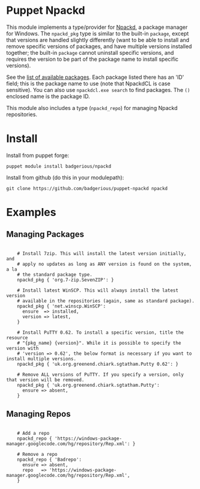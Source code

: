 Puppet Npackd
=============

This module implements a type/provider for
[Npackd](http://code.google.com/p/windows-package-manager/), a package manager
for Windows. The `npackd_pkg` type is similar to the built-in `package`,
except that versions are handled slightly differently (want to be able to
install and remove specific versions of packages, and have multiple versions
installed together; the built-in `package` cannot uninstall specific versions,
and requires the version to be part of the package name to install specific
versions). 

See the [list of available packages](http://npackd.appspot.com/p). Each package listed there has an 'ID' 
field; this is the package name to use (note that NpackdCL is case sensitive). You can also use
`npackdcl.exe search` to find packages. The `()` enclosed name is the package ID. 

This module also includes a type (`npackd_repo`) for managing Npackd repositories. 

Install
=======

Install from puppet forge:

    puppet module install badgerious/npackd

Install from github (do this in your modulepath):

    git clone https://github.com/badgerious/puppet-npackd npackd

Examples
========

Managing Packages
----------------

```puppet

    # Install 7zip. This will install the latest version initially, and
    # apply no updates as long as ANY version is found on the system, a la
    # the standard package type. 
    npackd_pkg { 'org.7-zip.SevenZIP': }

    # Install latest WinSCP. This will always install the latest version
    # available in the repositories (again, same as standard package). 
    npackd_pkg { 'net.winscp.WinSCP':
      ensure  => installed,
      version => latest,
    }

    # Install PuTTY 0.62. To install a specific version, title the resource
    # "{pkg_name} {version}". While it is possible to specify the version with
    # 'version => 0.62', the below format is necessary if you want to install multiple versions. 
    npackd_pkg { 'uk.org.greenend.chiark.sgtatham.Putty 0.62': }

    # Remove ALL versions of PuTTY. If you specify a version, only that version will be removed. 
    npackd_pkg { 'uk.org.greenend.chiark.sgtatham.Putty':
      ensure => absent,
    }

```

Managing Repos
-------------

```puppet

    # Add a repo
    npackd_repo { 'https://windows-package-manager.googlecode.com/hg/repository/Rep.xml': }

    # Remove a repo
    npackd_repo { 'Badrepo':
      ensure => absent,
      repo   => 'https://windows-package-manager.googlecode.com/hg/repository/Rep.xml',
    }

```
